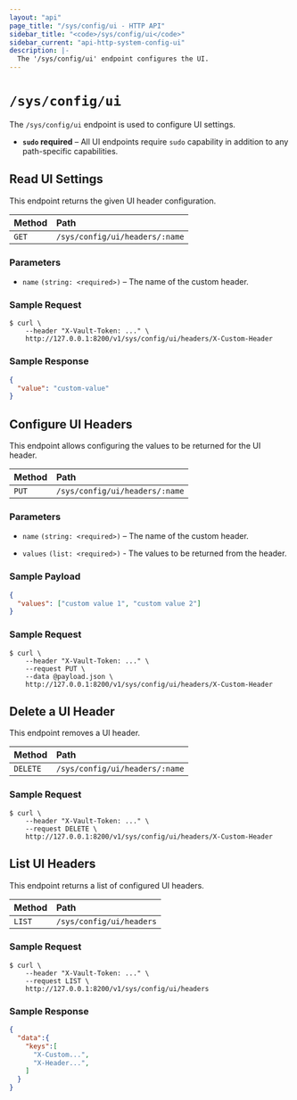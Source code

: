 ```yaml
---
layout: "api"
page_title: "/sys/config/ui - HTTP API"
sidebar_title: "<code>/sys/config/ui</code>"
sidebar_current: "api-http-system-config-ui"
description: |-
  The '/sys/config/ui' endpoint configures the UI.
---
```


# `/sys/config/ui`

The `/sys/config/ui` endpoint is used to configure UI settings.

- **`sudo` required** – All UI endpoints require `sudo` capability in
  addition to any path-specific capabilities.

## Read UI Settings

This endpoint returns the given UI header configuration.

| Method   | Path                         |
| :--------------------------- | :--------------------- |
| `GET`    | `/sys/config/ui/headers/:name` |

### Parameters

- `name` `(string: <required>)` – The name of the custom header.

### Sample Request

```
$ curl \
    --header "X-Vault-Token: ..." \
    http://127.0.0.1:8200/v1/sys/config/ui/headers/X-Custom-Header
```

### Sample Response

```json
{
  "value": "custom-value"
}
```

## Configure UI Headers

This endpoint allows configuring the values to be returned for the UI header.

| Method   | Path                         |
| :--------------------------- | :--------------------- |
| `PUT`    | `/sys/config/ui/headers/:name` |

### Parameters

- `name` `(string: <required>)` – The name of the custom header.

- `values` `(list: <required>)` - The values to be returned from the header.

### Sample Payload

```json
{
  "values": ["custom value 1", "custom value 2"]
}
```

### Sample Request

```
$ curl \
    --header "X-Vault-Token: ..." \
    --request PUT \
    --data @payload.json \
    http://127.0.0.1:8200/v1/sys/config/ui/headers/X-Custom-Header
```

## Delete a UI Header

This endpoint removes a UI header.

| Method   | Path                         |
| :--------------------------- | :--------------------- |
| `DELETE` | `/sys/config/ui/headers/:name`|

### Sample Request

```
$ curl \
    --header "X-Vault-Token: ..." \
    --request DELETE \
    http://127.0.0.1:8200/v1/sys/config/ui/headers/X-Custom-Header
```

## List UI Headers

This endpoint returns a list of configured UI headers.

| Method   | Path                         |
| :--------------------------- | :--------------------- |
| `LIST`   | `/sys/config/ui/headers`   |


### Sample Request

```
$ curl \
    --header "X-Vault-Token: ..." \
    --request LIST \
    http://127.0.0.1:8200/v1/sys/config/ui/headers
```

### Sample Response

```json
{
  "data":{
    "keys":[
      "X-Custom...",
      "X-Header...",
    ]
  }
}
```
